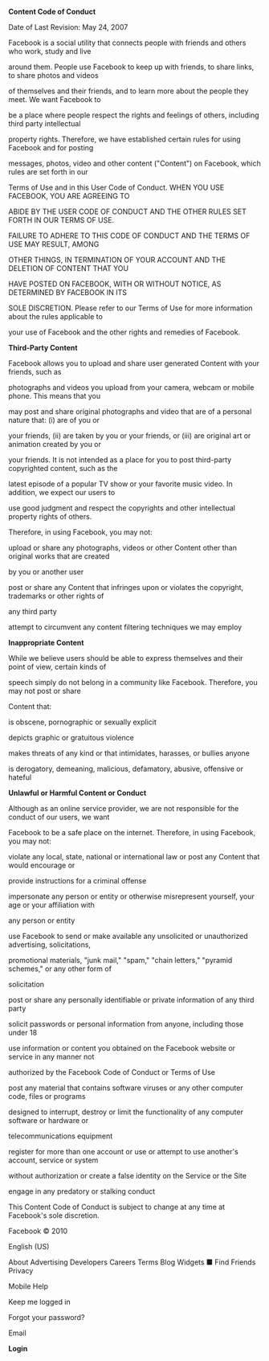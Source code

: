 **Content Code of Conduct**

Date of Last Revision: May 24, 2007

Facebook is a social utility that connects people with friends and others who work, study and live

around them. People use Facebook to keep up with friends, to share links, to share photos and videos

of themselves and their friends, and to learn more about the people they meet. We want Facebook to

be a place where people respect the rights and feelings of others, including third party intellectual

property rights. Therefore, we have established certain rules for using Facebook and for posting

messages, photos, video and other content ("Content") on Facebook, which rules are set forth in our

Terms of Use and in this User Code of Conduct. WHEN YOU USE FACEBOOK, YOU ARE AGREEING TO

ABIDE BY THE USER CODE OF CONDUCT AND THE OTHER RULES SET FORTH IN OUR TERMS OF USE.

FAILURE TO ADHERE TO THIS CODE OF CONDUCT AND THE TERMS OF USE MAY RESULT, AMONG

OTHER THINGS, IN TERMINATION OF YOUR ACCOUNT AND THE DELETION OF CONTENT THAT YOU

HAVE POSTED ON FACEBOOK, WITH OR WITHOUT NOTICE, AS DETERMINED BY FACEBOOK IN ITS

SOLE DISCRETION. Please refer to our Terms of Use for more information about the rules applicable to

your use of Facebook and the other rights and remedies of Facebook.

**Third-Party Content**

Facebook allows you to upload and share user generated Content with your friends, such as

photographs and videos you upload from your camera, webcam or mobile phone. This means that you

may post and share original photographs and video that are of a personal nature that: (i) are of you or

your friends, (ii) are taken by you or your friends, or (iii) are original art or animation created by you or

your friends. It is not intended as a place for you to post third-party copyrighted content, such as the

latest episode of a popular TV show or your favorite music video. In addition, we expect our users to

use good judgment and respect the copyrights and other intellectual property rights of others.

Therefore, in using Facebook, you may not:

upload or share any photographs, videos or other Content other than original works that are created

by you or another user

post or share any Content that infringes upon or violates the copyright, trademarks or other rights of

any third party

attempt to circumvent any content filtering techniques we may employ

**Inappropriate Content**

While we believe users should be able to express themselves and their point of view, certain kinds of

speech simply do not belong in a community like Facebook. Therefore, you may not post or share

Content that:

is obscene, pornographic or sexually explicit

depicts graphic or gratuitous violence

makes threats of any kind or that intimidates, harasses, or bullies anyone

is derogatory, demeaning, malicious, defamatory, abusive, offensive or hateful

**Unlawful or Harmful Content or Conduct**

Although as an online service provider, we are not responsible for the conduct of our users, we want

Facebook to be a safe place on the internet. Therefore, in using Facebook, you may not:

violate any local, state, national or international law or post any Content that would encourage or

provide instructions for a criminal offense

impersonate any person or entity or otherwise misrepresent yourself, your age or your affiliation with

any person or entity

use Facebook to send or make available any unsolicited or unauthorized advertising, solicitations,

promotional materials, "junk mail," "spam," "chain letters," "pyramid schemes," or any other form of

solicitation

post or share any personally identifiable or private information of any third party

solicit passwords or personal information from anyone, including those under 18

use information or content you obtained on the Facebook website or service in any manner not

authorized by the Facebook Code of Conduct or Terms of Use

post any material that contains software viruses or any other computer code, files or programs

designed to interrupt, destroy or limit the functionality of any computer software or hardware or

telecommunications equipment

register for more than one account or use or attempt to use another's account, service or system

without authorization or create a false identity on the Service or the Site

engage in any predatory or stalking conduct

This Content Code of Conduct is subject to change at any time at Facebook's sole discretion.

 

Facebook © 2010

English (US)

About Advertising Developers Careers Terms Blog Widgets ■ Find Friends Privacy

Mobile Help

Keep me logged in

Forgot your password?

Email

**Login**
